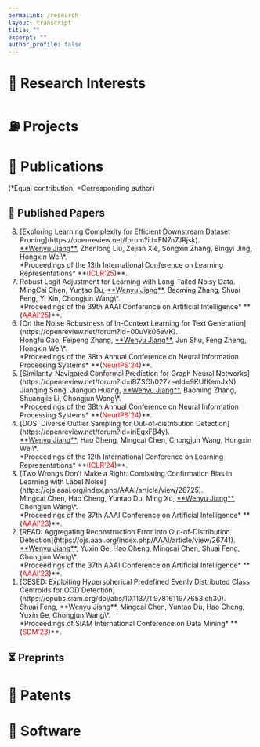 ```yaml
---
permalink: /research
layout: transcript
title: ""
excerpt: ""
author_profile: false
---
```


# 🧭 Research Interests

# ⛽ Projects

# 📄 Publications
(†Equal contribution; *Corresponding author)
## 🎯 Published Papers
<ol reversed>
   <li>
      [Exploring Learning Complexity for Efficient Downstream Dataset Pruning](https://openreview.net/forum?id=FN7n7JRjsk). <br>
      <ins>**Wenyu Jiang**</ins>, Zhenlong Liu, Zejian Xie, Songxin Zhang, Bingyi Jing, Hongxin Wei\*. <br>
      *Proceedings of the 13th International Conference on Learning Representations* **(<font color='red'>ICLR’25</font>)**.
   </li>

   <li>
      Robust Logit Adjustment for Learning with Long-Tailed Noisy Data. <br>
      MingCai Chen, Yuntao Du, <ins>**Wenyu Jiang**</ins>, Baoming Zhang, Shuai Feng, Yi Xin, Chongjun Wang\*. <br>
      *Proceedings of the 39th AAAI Conference on Artificial Intelligence* **(<font color='red'>AAAI’25</font>)**.
   </li>

   <li>
      [On the Noise Robustness of In-Context Learning for Text Generation](https://openreview.net/forum?id=00uVk06eVK). <br>
      Hongfu Gao, Feipeng Zhang, <ins>**Wenyu Jiang**</ins>, Jun Shu, Feng Zheng, Hongxin Wei\*. <br>
      *Proceedings of the 38th Annual Conference on Neural Information Processing Systems* **(<font color='red'>NeurIPS’24</font>)**.
   </li>

   <li>
      [Similarity-Navigated Conformal Prediction for Graph Neural Networks](https://openreview.net/forum?id=iBZSOh027z&noteId=9KUfKemJxN). <br>
      Jianqing Song, Jianguo Huang, <ins>**Wenyu Jiang**</ins>, Baoming Zhang, Shuangjie Li, Chongjun Wang\*. <br>
      *Proceedings of the 38th Annual Conference on Neural Information Processing Systems* **(<font color='red'>NeurIPS’24</font>)**.
   </li>

   <li>
      [DOS: Diverse Outlier Sampling for Out-of-distribution Detection](https://openreview.net/forum?id=iriEqxFB4y). <br>
      <ins>**Wenyu Jiang**</ins>, Hao Cheng, Mingcai Chen, Chongjun Wang, Hongxin Wei\*. <br>
      *Proceedings of the 12th International Conference on Learning Representations* **(<font color='red'>ICLR’24</font>)**.
   </li>

   <li>
      [Two Wrongs Don’t Make a Right: Combating Confirmation Bias in Learning with Label Noise](https://ojs.aaai.org/index.php/AAAI/article/view/26725). <br>
      Mingcai Chen, Hao Cheng, Yuntao Du, Ming Xu, <ins>**Wenyu Jiang**</ins>, Chongjun Wang\*. <br>
      *Proceedings of the 37th AAAI Conference on Artificial Intelligence* **(<font color='red'>AAAI’23</font>)**.
   </li>

   <li>
      [READ: Aggregating Reconstruction Error into Out-of-Distribution Detection](https://ojs.aaai.org/index.php/AAAI/article/view/26741). <br>
      <ins>**Wenyu Jiang**</ins>, Yuxin Ge, Hao Cheng, Mingcai Chen, Shuai Feng, Chongjun Wang\*. <br>
      *Proceedings of the 37th AAAI Conference on Artificial Intelligence* **(<font color='red'>AAAI’23</font>)**.
   </li>

   <li>
      [CESED: Exploiting Hyperspherical Predefined Evenly Distributed Class Centroids for OOD Detection](https://epubs.siam.org/doi/abs/10.1137/1.9781611977653.ch30). <br>
      Shuai Feng, <ins>**Wenyu Jiang**</ins>, Mingcai Chen, Yuntao Du, Hao Cheng, Yuxin Ge, Chongjun Wang\*. <br>
      *Proceedings of SIAM International Conference on Data Mining* **(<font color='red'>SDM’23</font>)**.
   </li>
</ol>

## ⏳ Preprints


# 📃 Patents

# 💾 Software
